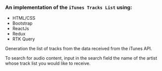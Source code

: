 ###  An implementation of the `iTunes Tracks List` using:
- HTML/CSS
- Bootstrap
- ReactJs
- Redux
- RTK Query


Generation the list of tracks from the data received from the iTunes API.

To search for audio content, input in the search field the name of the artist whose track list
you would like to receive.

